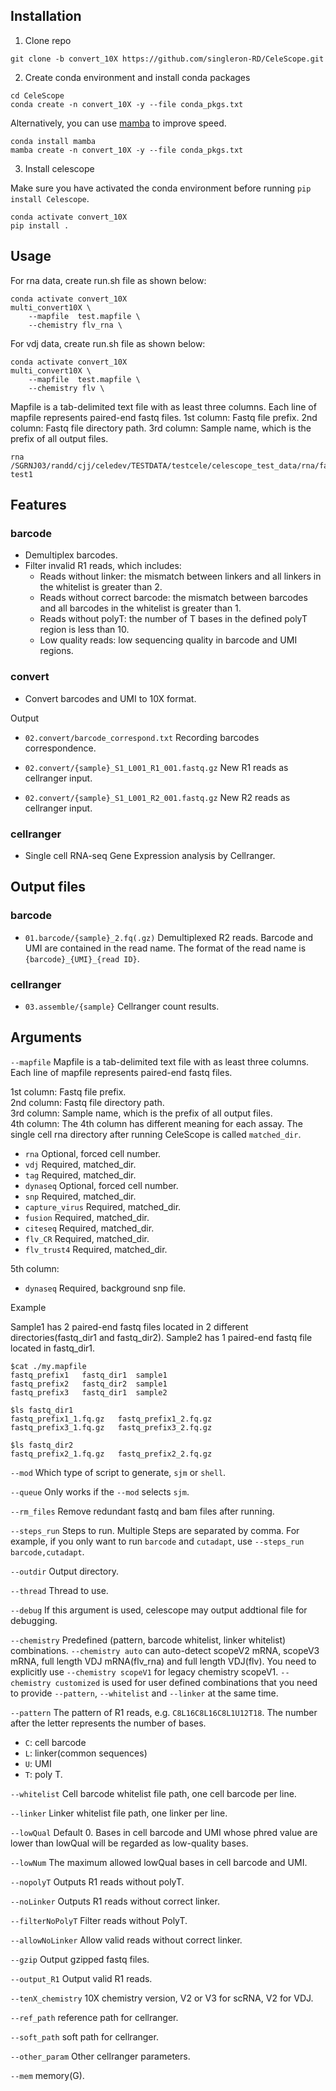 ## Installation

1. Clone repo
```
git clone -b convert_10X https://github.com/singleron-RD/CeleScope.git
```

2. Create conda environment and install conda packages
```
cd CeleScope
conda create -n convert_10X -y --file conda_pkgs.txt
```

Alternatively, you can use [mamba](https://github.com/mamba-org/mamba) to improve speed.
```
conda install mamba
mamba create -n convert_10X -y --file conda_pkgs.txt
```

3. Install celescope

Make sure you have activated the conda environment before running `pip install Celescope`. 
```
conda activate convert_10X
pip install .
```

## Usage
For rna data, create run.sh file as shown below:
```
conda activate convert_10X
multi_convert10X \
    --mapfile  test.mapfile \
    --chemistry flv_rna \
```
For vdj data, create run.sh file as shown below:
```
conda activate convert_10X
multi_convert10X \
    --mapfile  test.mapfile \
    --chemistry flv \
```
Mapfile is a tab-delimited text file with as least three columns. Each line of mapfile represents paired-end fastq files.
1st column: Fastq file prefix.
2nd column: Fastq file directory path.
3rd column: Sample name, which is the prefix of all output files.
```
rna     /SGRNJ03/randd/cjj/celedev/TESTDATA/testcele/celescope_test_data/rna/fastqs/    test1
```
## Features
### barcode

- Demultiplex barcodes.
- Filter invalid R1 reads, which includes:
    - Reads without linker: the mismatch between linkers and all linkers in the whitelist is greater than 2.  
    - Reads without correct barcode: the mismatch between barcodes and all barcodes in the whitelist is greater than 1.  
    - Reads without polyT: the number of T bases in the defined polyT region is less than 10.
    - Low quality reads: low sequencing quality in barcode and UMI regions.


### convert

- Convert barcodes and UMI to 10X format.

Output

- `02.convert/barcode_correspond.txt` Recording barcodes correspondence.

- `02.convert/{sample}_S1_L001_R1_001.fastq.gz` New R1 reads as cellranger input.

- `02.convert/{sample}_S1_L001_R2_001.fastq.gz` New R2 reads as cellranger input.

### cellranger
- Single cell RNA-seq Gene Expression analysis by Cellranger.

## Output files
### barcode

- `01.barcode/{sample}_2.fq(.gz)` Demultiplexed R2 reads. Barcode and UMI are contained in the read name. The format of 
the read name is `{barcode}_{UMI}_{read ID}`.

### cellranger
- `03.assemble/{sample}` Cellranger count results.

## Arguments
`--mapfile` Mapfile is a tab-delimited text file with as least three columns. Each line of mapfile represents paired-end fastq files.

1st column: Fastq file prefix.  
2nd column: Fastq file directory path.  
3rd column: Sample name, which is the prefix of all output files.  
4th column: The 4th column has different meaning for each assay. The single cell rna directory after running CeleScope is called `matched_dir`.

- `rna` Optional, forced cell number.
- `vdj` Required, matched_dir.
- `tag` Required, matched_dir.
- `dynaseq` Optional, forced cell number.
- `snp` Required, matched_dir.
- `capture_virus` Required, matched_dir.
- `fusion` Required, matched_dir.
- `citeseq` Required, matched_dir.
- `flv_CR` Required, matched_dir.
- `flv_trust4` Required, matched_dir.
 
5th column:
- `dynaseq` Required, background snp file.

Example

Sample1 has 2 paired-end fastq files located in 2 different directories(fastq_dir1 and fastq_dir2). Sample2 has 1 paired-end fastq file located in fastq_dir1.
```
$cat ./my.mapfile
fastq_prefix1	fastq_dir1	sample1
fastq_prefix2	fastq_dir2	sample1
fastq_prefix3	fastq_dir1	sample2

$ls fastq_dir1
fastq_prefix1_1.fq.gz	fastq_prefix1_2.fq.gz
fastq_prefix3_1.fq.gz	fastq_prefix3_2.fq.gz

$ls fastq_dir2
fastq_prefix2_1.fq.gz	fastq_prefix2_2.fq.gz
```

`--mod` Which type of script to generate, `sjm` or `shell`.

`--queue` Only works if the `--mod` selects `sjm`.

`--rm_files` Remove redundant fastq and bam files after running.

`--steps_run` Steps to run. Multiple Steps are separated by comma. For example, if you only want to run `barcode` and `cutadapt`, 
use `--steps_run barcode,cutadapt`.

`--outdir` Output directory.

`--thread` Thread to use.

`--debug` If this argument is used, celescope may output addtional file for debugging.

`--chemistry` Predefined (pattern, barcode whitelist, linker whitelist) combinations. `--chemistry auto` can auto-detect scopeV2 mRNA, scopeV3 mRNA, full length VDJ mRNA(flv_rna) and full length VDJ(flv). You need to explicitly use `--chemistry scopeV1` for legacy chemistry scopeV1. `--chemistry customized` is used for user defined combinations that you need to provide `--pattern`, `--whitelist` and `--linker` at the same time.

`--pattern` The pattern of R1 reads, e.g. `C8L16C8L16C8L1U12T18`. The number after the letter represents the number 
        of bases.  
- `C`: cell barcode  
- `L`: linker(common sequences)  
- `U`: UMI    
- `T`: poly T.

`--whitelist` Cell barcode whitelist file path, one cell barcode per line.

`--linker` Linker whitelist file path, one linker per line.

`--lowQual` Default 0. Bases in cell barcode and UMI whose phred value are lower than lowQual will be regarded as low-quality bases.

`--lowNum` The maximum allowed lowQual bases in cell barcode and UMI.

`--nopolyT` Outputs R1 reads without polyT.

`--noLinker` Outputs R1 reads without correct linker.

`--filterNoPolyT` Filter reads without PolyT.

`--allowNoLinker` Allow valid reads without correct linker.

`--gzip` Output gzipped fastq files.

`--output_R1` Output valid R1 reads.

`--tenX_chemistry` 10X chemistry version, V2 or V3 for scRNA, V2 for VDJ.

`--ref_path` reference path for cellranger.

`--soft_path` soft path for cellranger.

`--other_param` Other cellranger parameters.

`--mem` memory(G).

